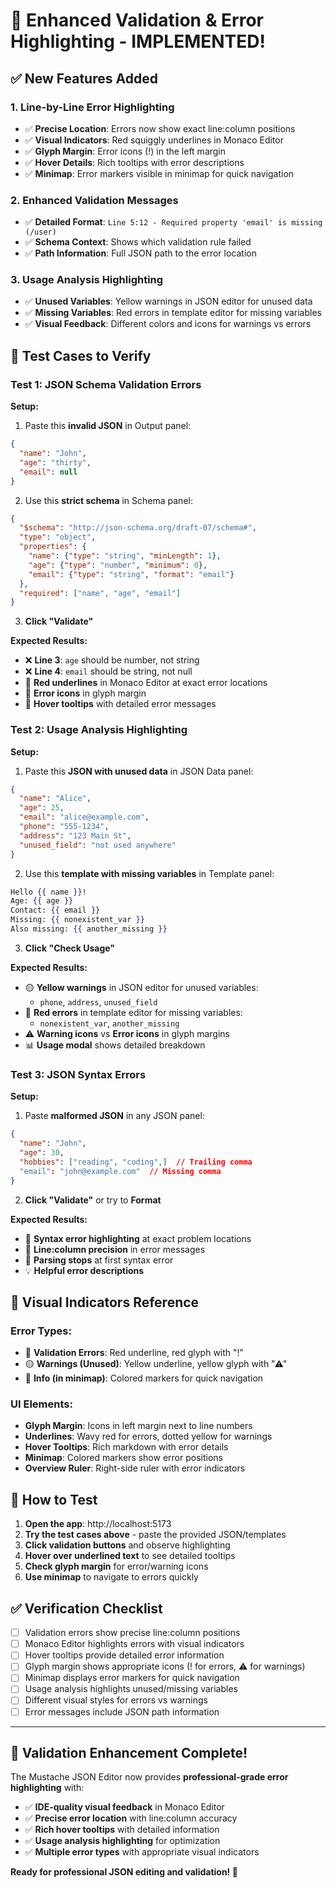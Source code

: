 # 🎯 Enhanced Validation & Error Highlighting - IMPLEMENTED!

## ✅ **New Features Added**

### 1. **Line-by-Line Error Highlighting**
- ✅ **Precise Location**: Errors now show exact line:column positions
- ✅ **Visual Indicators**: Red squiggly underlines in Monaco Editor  
- ✅ **Glyph Margin**: Error icons (!) in the left margin
- ✅ **Hover Details**: Rich tooltips with error descriptions
- ✅ **Minimap**: Error markers visible in minimap for quick navigation

### 2. **Enhanced Validation Messages**
- ✅ **Detailed Format**: `Line 5:12 - Required property 'email' is missing (/user)`
- ✅ **Schema Context**: Shows which validation rule failed
- ✅ **Path Information**: Full JSON path to the error location

### 3. **Usage Analysis Highlighting**
- ✅ **Unused Variables**: Yellow warnings in JSON editor for unused data
- ✅ **Missing Variables**: Red errors in template editor for missing variables
- ✅ **Visual Feedback**: Different colors and icons for warnings vs errors

## 🧪 **Test Cases to Verify**

### **Test 1: JSON Schema Validation Errors**

**Setup:**
1. Paste this **invalid JSON** in Output panel:
```json
{
  "name": "John",
  "age": "thirty",
  "email": null
}
```

2. Use this **strict schema** in Schema panel:
```json
{
  "$schema": "http://json-schema.org/draft-07/schema#",
  "type": "object",
  "properties": {
    "name": {"type": "string", "minLength": 1},
    "age": {"type": "number", "minimum": 0},
    "email": {"type": "string", "format": "email"}
  },
  "required": ["name", "age", "email"]
}
```

3. **Click "Validate"**

**Expected Results:**
- ❌ **Line 3**: `age` should be number, not string
- ❌ **Line 4**: `email` should be string, not null
- 🔴 **Red underlines** in Monaco Editor at exact error locations
- 🔴 **Error icons** in glyph margin
- 📍 **Hover tooltips** with detailed error messages

### **Test 2: Usage Analysis Highlighting**

**Setup:**
1. Paste this **JSON with unused data** in JSON Data panel:
```json
{
  "name": "Alice",
  "age": 25,
  "email": "alice@example.com",
  "phone": "555-1234",
  "address": "123 Main St",
  "unused_field": "not used anywhere"
}
```

2. Use this **template with missing variables** in Template panel:
```mustache
Hello {{ name }}!
Age: {{ age }}
Contact: {{ email }}
Missing: {{ nonexistent_var }}
Also missing: {{ another_missing }}
```

3. **Click "Check Usage"**

**Expected Results:**
- 🟡 **Yellow warnings** in JSON editor for unused variables:
  - `phone`, `address`, `unused_field`
- 🔴 **Red errors** in template editor for missing variables:
  - `nonexistent_var`, `another_missing`
- ⚠️ **Warning icons** vs **Error icons** in glyph margins
- 📊 **Usage modal** shows detailed breakdown

### **Test 3: JSON Syntax Errors**

**Setup:**
1. Paste **malformed JSON** in any JSON panel:
```json
{
  "name": "John",
  "age": 30,
  "hobbies": ["reading", "coding",]  // Trailing comma
  "email": "john@example.com"  // Missing comma
}
```

2. **Click "Validate"** or try to **Format**

**Expected Results:**
- 🔴 **Syntax error highlighting** at exact problem locations
- 📍 **Line:column precision** in error messages
- 🛑 **Parsing stops** at first syntax error
- 💡 **Helpful error descriptions**

## 🎨 **Visual Indicators Reference**

### **Error Types:**
- 🔴 **Validation Errors**: Red underline, red glyph with "!"
- 🟡 **Warnings (Unused)**: Yellow underline, yellow glyph with "⚠"
- 🔵 **Info (in minimap)**: Colored markers for quick navigation

### **UI Elements:**
- **Glyph Margin**: Icons in left margin next to line numbers
- **Underlines**: Wavy red for errors, dotted yellow for warnings  
- **Hover Tooltips**: Rich markdown with error details
- **Minimap**: Colored markers show error positions
- **Overview Ruler**: Right-side ruler with error indicators

## 🚀 **How to Test**

1. **Open the app**: http://localhost:5173
2. **Try the test cases above** - paste the provided JSON/templates
3. **Click validation buttons** and observe highlighting
4. **Hover over underlined text** to see detailed tooltips
5. **Check glyph margin** for error/warning icons
6. **Use minimap** to navigate to errors quickly

## ✅ **Verification Checklist**

- [ ] Validation errors show precise line:column positions
- [ ] Monaco Editor highlights errors with visual indicators  
- [ ] Hover tooltips provide detailed error information
- [ ] Glyph margin shows appropriate icons (! for errors, ⚠ for warnings)
- [ ] Minimap displays error markers for quick navigation
- [ ] Usage analysis highlights unused/missing variables
- [ ] Different visual styles for errors vs warnings
- [ ] Error messages include JSON path information

---

## 🎉 **Validation Enhancement Complete!**

The Mustache JSON Editor now provides **professional-grade error highlighting** with:
- ✅ **IDE-quality visual feedback** in Monaco Editor
- ✅ **Precise error location** with line:column accuracy  
- ✅ **Rich hover tooltips** with detailed information
- ✅ **Usage analysis highlighting** for optimization
- ✅ **Multiple error types** with appropriate visual indicators

**Ready for professional JSON editing and validation! 🚀**
